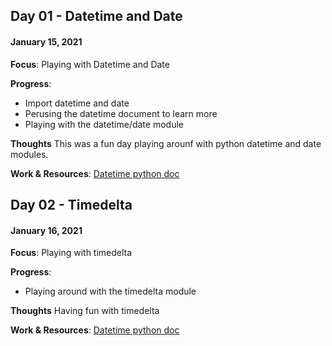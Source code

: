 ## Day 01 - Datetime and Date

#### January 15, 2021

**Focus**: Playing with Datetime and Date

**Progress**:

- Import datetime and date
- Perusing the datetime document to learn more
- Playing with the datetime/date module

**Thoughts** This was a fun day playing arounf with python datetime and date modules.

**Work & Resources**:
[Datetime python doc](https://docs.python.org/3/library/datetime.html)

## Day 02 - Timedelta

#### January 16, 2021

**Focus**: Playing with timedelta

**Progress**:

- Playing around with the timedelta module

**Thoughts** Having fun with timedelta

**Work & Resources**:
[Datetime python doc](https://docs.python.org/3/library/datetime.html)

